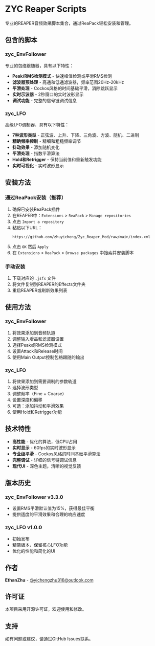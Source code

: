# ZYC Reaper Scripts

专业的REAPER音频效果脚本集合，通过ReaPack轻松安装和管理。

## 包含的脚本

### zyc_EnvFollower
专业的包络跟随器，具有以下特性：
- **Peak/RMS检测模式** - 快速峰值检测或平滑RMS检测
- **滤波器预处理** - 高通和低通滤波器，频率范围20Hz-20kHz
- **平滑处理** - Cockos风格的时间基础平滑，消除跳跃显示
- **实时示波器** - 2秒窗口的实时波形显示
- **调试功能** - 完整的信号链调试信息

### zyc_LFO
高级LFO调制器，具有以下特性：
- **7种波形类型** - 正弦波、上升、下降、三角波、方波、随机、二进制
- **精确频率控制** - 精细和粗糙频率调节
- **抖动效果** - 添加随机变化
- **平滑处理** - 指数平滑算法
- **Hold和Retrigger** - 保持当前值和重新触发功能
- **实时可视化** - 实时波形显示

## 安装方法

### 通过ReaPack安装（推荐）

1. 确保已安装ReaPack插件
2. 在REAPER中：`Extensions` > `ReaPack` > `Manage repositories`
3. 点击 `Import a repository`
4. 粘贴以下URL：
   ```
   https://github.com/zhuyicheng/Zyc_Reaper_Mod/raw/main/index.xml
   ```
5. 点击 `OK` 然后 `Apply`
6. 在 `Extensions` > `ReaPack` > `Browse packages` 中搜索并安装脚本

### 手动安装

1. 下载对应的 `.jsfx` 文件
2. 将文件复制到REAPER的Effects文件夹
3. 重启REAPER或刷新效果列表

## 使用方法

### zyc_EnvFollower
1. 将效果添加到音频轨道
2. 调整输入增益和滤波器设置
3. 选择Peak或RMS检测模式
4. 设置Attack和Release时间
5. 使用Main Output控制包络跟随的输出

### zyc_LFO
1. 将效果添加到需要调制的参数轨道
2. 选择波形类型
3. 调整频率（Fine + Coarse）
4. 设置深度和偏移
5. 可选：添加抖动和平滑效果
6. 使用Hold和Retrigger功能

## 技术特性

- **高性能** - 优化的算法，低CPU占用
- **实时显示** - 60fps的实时波形显示
- **专业级平滑** - Cockos风格的时间基础平滑算法
- **完整调试** - 详细的信号链调试信息
- **现代UI** - 深色主题，清晰的视觉反馈

## 版本历史

### zyc_EnvFollower v3.3.0
- 设置RMS平滑默认值为15%，获得最佳平衡
- 提供适度的平滑效果和合理的响应速度

### zyc_LFO v1.0.0
- 初始发布
- 精简版本，保留核心LFO功能
- 优化的性能和简化的UI

## 作者

**EthanZhu** - [@yichengzhu316@outlook.com](mailto:yichengzhu316@outlook.com)

## 许可证

本项目采用开源许可证，欢迎使用和修改。

## 支持

如有问题或建议，请通过GitHub Issues联系。
